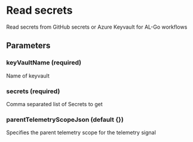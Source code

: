 # Read secrets
Read secrets from GitHub secrets or Azure Keyvault for AL-Go workflows
## Parameters
### keyVaultName (required)
Name of keyvault
### secrets (required)
Comma separated list of Secrets to get
### parentTelemetryScopeJson (default {})
Specifies the parent telemetry scope for the telemetry signal
